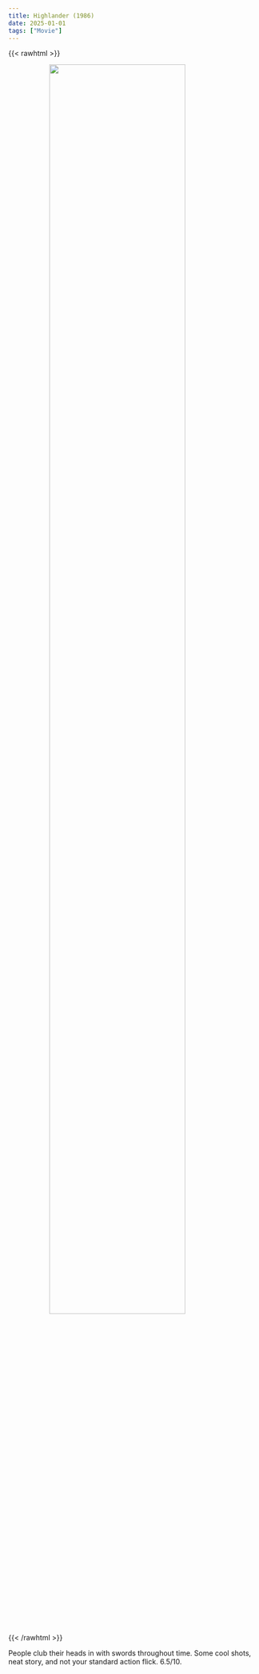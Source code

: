 ```yaml
---
title: Highlander (1986)
date: 2025-01-01
tags: ["Movie"]
---
```


{{< rawhtml >}}
<figure>
    <img style="display: block; margin-left: auto; margin-right: auto; width:80%" src="/attachments/highlander.webp">
</figure>
{{< /rawhtml >}}

People club their heads in with swords throughout time. Some cool shots, neat story, and not your standard action flick. 6.5/10.
